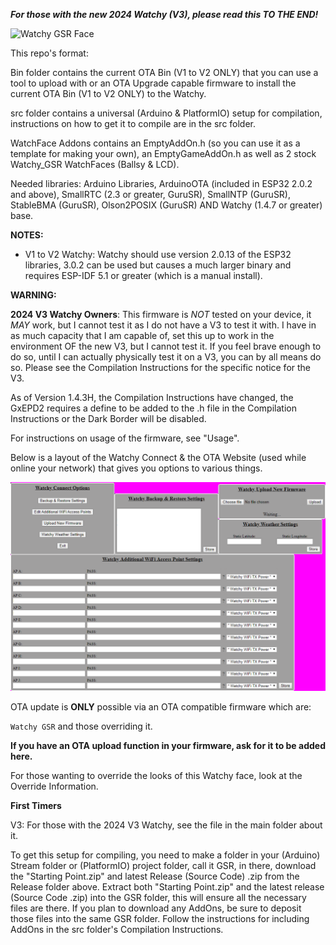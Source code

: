 ***For those with the new 2024 Watchy (V3), please read this TO THE END!***

![Watchy GSR Face](/Images/Watchy_GSR.gif)

This repo's format:

Bin folder contains the current OTA Bin (V1 to V2 ONLY) that you can use a tool to upload with or an OTA Upgrade capable firmware to install the current OTA Bin (V1 to V2 ONLY) to the Watchy.

src folder contains a universal (Arduino & PlatformIO) setup for compilation, instructions on how to get it to compile are in the src folder.

WatchFace Addons contains an EmptyAddOn.h (so you can use it as a template for making your own), an EmptyGameAddOn.h as well as 2 stock Watchy_GSR WatchFaces (Ballsy & LCD).

Needed libraries:  Arduino Libraries, ArduinoOTA (included in ESP32 2.0.2 and above), SmallRTC (2.3 or greater, GuruSR), SmallNTP (GuruSR), StableBMA (GuruSR), Olson2POSIX (GuruSR) AND Watchy (1.4.7 or greater) base.

**NOTES:**
- V1 to V2 Watchy: Watchy should use version 2.0.13 of the ESP32 libraries, 3.0.2 can be used but causes a much larger binary and requires ESP-IDF 5.1 or greater (which is a manual install).

**WARNING:**

**2024 V3 Watchy Owners**:  This firmware is *NOT* tested on your device, it *MAY* work, but I cannot test it as I do not have a V3 to test it with.  I have in as much capacity that I am capable of, set this up to work in the environment OF the new V3, but I cannot test it.  If you feel brave enough to do so, until I can actually physically test it on a V3, you can by all means do so.  Please see the Compilation Instructions for the specific notice for the V3.

As of Version 1.4.3H, the Compilation Instructions have changed, the GxEPD2 requires a define to be added to the .h file in the Compilation Instructions or the Dark Border will be disabled.

For instructions on usage of the firmware, see "Usage".

Below is a layout of the Watchy Connect & the OTA Website (used while online your network) that gives you options to various things.


![OTA Website](/Images/Server-Help.png)

OTA update is **ONLY** possible via an OTA compatible firmware which are:

`Watchy GSR` and those overriding it.

**If you have an OTA upload function in your firmware, ask for it to be added here.**

For those wanting to override the looks of this Watchy face, look at the Override Information.

**First Timers**

V3:  For those with the 2024 V3 Watchy, see the file in the main folder about it.

To get this setup for compiling, you need to make a folder in your (Arduino) Stream folder or (PlatformIO) project folder, call it GSR, in there, download the "Starting Point.zip" and latest Release (Source Code) .zip from the Release folder above.
Extract both "Starting Point.zip" and the latest release (Source Code .zip) into the GSR folder, this will ensure all the necessary files are there.  If you plan to download any AddOns, be sure to deposit those files into the same GSR folder.  Follow the instructions for including AddOns in the src folder's Compilation Instructions.
